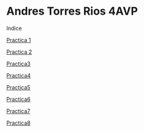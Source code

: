 # Andres Torres Rios 4AVP
Indice

<a href="https://andrestr.github.io/WEB/practica.html.html#">Practica 1</a>

<a href="https://andrestr.github.io/WEB/practica 22.html#">Practica 2</a>

<a href="https://andrestr.github.io/WEB/Practica33.html#">Practica3</a>

<a href="https://andrestr.github.io/WEB/Practica44.html#">Practica4</a>

<a href="https://andrestr.github.io/Practica555.html">Practica5</a>

<a href="https://andrestr.github.io/WEB/Practica66.html#">Practica6</a>

<a href="https://andrestr.github.io/WEB/practica7.html#">Practica7</a>

<a href="https://andrestr.github.io/WEB/Practica88.html#">Practica8</a>

